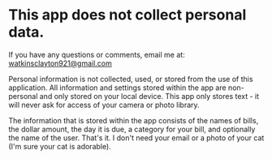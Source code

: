 # This app does not collect personal data.

If you have any questions or comments, email me at: watkinsclayton921@gmail.com

Personal information is not collected, used, or stored from the use of this application. All information and settings stored within the app are non-personal and only stored on your local device. This app only stores text - it will never ask for access of your camera or photo library.

The information that is stored within the app consists of the names of bills, the dollar amount, the day it is due, a category for your bill, and optionally the name of the user. That's it. I don't need your email or a photo of your cat (I'm sure your cat is adorable).